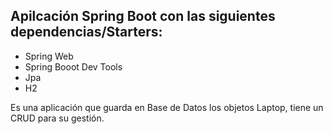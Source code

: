 ## Apilcación Spring Boot con las siguientes dependencias/Starters:

* Spring Web
* Spring Booot Dev Tools
* Jpa
* H2

Es una aplicación que guarda en Base de Datos los objetos Laptop, tiene un CRUD para su gestión.